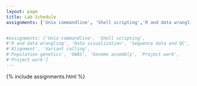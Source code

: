 ```yaml
---
layout: page
title: Lab Schedule
assignments: ['Unix commandline', 'Shell scripting','R and data wrangling']


#assignments: ['Unix commandline', 'Shell scripting',
#'R and data wrangling', 'Data visualization', 'Sequence data and QC',
#'Alignment', 'Variant calling',
#'Population genetics', 'GWAS', 'Genome assembly', 'Project work', 
#'Project work']
---
```



{% include assignments.html %}

<!--
###Old material
[Assignment submission & checklist]({{ site.baseurl }}/materials/turn-in-checklist)

The above assignments are for this specific version of the course, but other
assignments are available as well. You can see the full list of
[assignments]({{ site.baseurl }}/assignments/), which may be useful if you're using this material
outside of an organized course.
-->
<!-- Schedule Management
- Update the `assignments:` list with `title:` from `assignments/` files. 
- Add 'Template' to `assignments:` to view the course template from `docs/`. 
- The remaining content should be left AS IS.
-->
